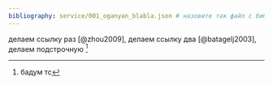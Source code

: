 ```yaml
---
bibliography: service/001_oganyan_blabla.json # назовите так файл с библиографией
---
```


делаем ссылку раз [@zhou2009], делаем ссылку два [@batagelj2003], делаем подстрочную [^1]

[^1]: бадум тс